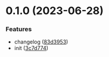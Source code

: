 # 0.1.0 (2023-06-28)


### Features

* changelog ([83d3953](https://github.com/lyric-zemin/vue3-vite-template/commit/83d395376c0571dc70641ea1490fa549c4cb612d))
* init ([3c7d774](https://github.com/lyric-zemin/vue3-vite-template/commit/3c7d774293bb6c74cc243177bc9cb8c6cebdc9e2))



